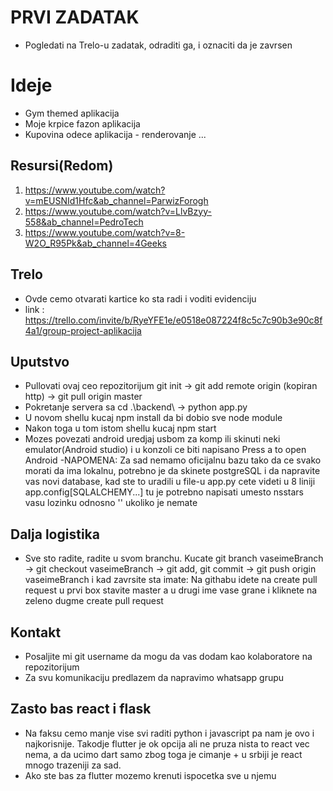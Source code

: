 # PRVI ZADATAK
- Pogledati na Trelo-u zadatak, odraditi ga, i oznaciti da je zavrsen

# Ideje
- Gym themed aplikacija
- Moje krpice fazon aplikacija
- Kupovina odece aplikacija - renderovanje 
...

## Resursi(Redom)
1. https://www.youtube.com/watch?v=mEUSNId1Hfc&ab_channel=ParwizForogh
2. https://www.youtube.com/watch?v=LlvBzyy-558&ab_channel=PedroTech
3. https://www.youtube.com/watch?v=8-W2O_R95Pk&ab_channel=4Geeks

## Trelo
- Ovde cemo otvarati kartice ko sta radi i voditi evidenciju
- link : https://trello.com/invite/b/RyeYFE1e/e0518e087224f8c5c7c90b3e90c8f4a1/group-project-aplikacija

## Uputstvo
- Pullovati ovaj ceo repozitorijum git init -> git add remote origin (kopiran http) -> git pull origin master
- Pokretanje servera sa cd .\backend\ -> python app.py
- U novom shellu kucaj npm install da bi dobio sve node module
- Nakon toga u tom istom shellu kucaj npm start
- Mozes povezati android uredjaj usbom za komp ili skinuti neki emulator(Android studio) i u konzoli ce biti napisano Press a to open Android
-NAPOMENA: Za sad nemamo oficijalnu bazu tako da ce svako morati da ima lokalnu, potrebno je da skinete postgreSQL i da napravite vas novi database, kad ste to uradili u file-u app.py cete videti u 8 liniji app.config[SQLALCHEMY...] tu je potrebno napisati umesto nsstars vasu lozinku odnosno '' ukoliko je nemate

## Dalja logistika
- Sve sto radite, radite u svom branchu. Kucate git branch vaseimeBranch -> git checkout vaseimeBranch -> git add, git commit -> git push origin vaseimeBranch i kad zavrsite sta imate: Na githabu idete na create pull request u prvi box stavite master a u drugi ime vase grane i kliknete na zeleno dugme create pull request

## Kontakt
- Posaljite mi git username da mogu da vas dodam kao kolaboratore na repozitorijum
- Za svu komunikaciju predlazem da napravimo whatsapp grupu

## Zasto bas react i flask
- Na faksu cemo manje vise svi raditi python i javascript pa nam je ovo i najkorisnije. Takodje flutter je ok opcija ali ne pruza nista to react vec nema, a da ucimo dart samo zbog toga je cimanje + u srbiji je react mnogo trazeniji za sad.
- Ako ste bas za flutter mozemo krenuti ispocetka sve u njemu

